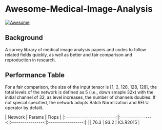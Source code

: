 # Awesome-Medical-Image-Analysis

[![Awesome](https://cdn.rawgit.com/sindresorhus/awesome/d7305f38d29fed78fa85652e3a63e154dd8e8829/media/badge.svg)](https://github.com/sindresorhus/awesome)
## Background
A survey library of medical image analysis papers and codes to follow related fields quickly, as well as better and fair comparison and reproduction in research.

## Performance Table

For a fair comparison, the size of the input tensor is [1, 3, 128, 128, 128], the total levels of the network is defined as 5 (i.e., down smaple 32x) with the initial channel of 32, as level increases, the number of channels doubles. 
If not special specified, the network adopts Batch Normlization and RELU operator by defailt.


|         Network            |     Params        |       Flops       |
|:--------------------------:|:-----------------:|:-----------------:|:------------------:|
|                         |      76.3         |       93.2        |      ICLR2015      |


